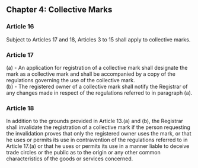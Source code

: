 ## Chapter 4: Collective Marks

### Article 16
Subject to Articles 17 and 18, Articles 3 to 15 shall apply to collective marks.

### Article 17
(a) - An application for registration of a collective mark shall designate the mark as a collective mark and shall be accompanied by a copy of the regulations governing the use of the collective mark.  
(b) - The registered owner of a collective mark shall notify the Registrar of any changes made in respect of the regulations referred to in paragraph (a).

### Article 18
In addition to the grounds provided in Article 13.(a) and (b), the Registrar shall invalidate the registration of a collective mark if the person requesting the invalidation proves that only the registered owner uses the mark, or that he uses or permits its use in contravention of the regulations referred to in Article 17.(a) or that he uses or permits its use in a manner liable to deceive trade circles or the public as to the origin or any other common characteristics of the goods or services concerned.